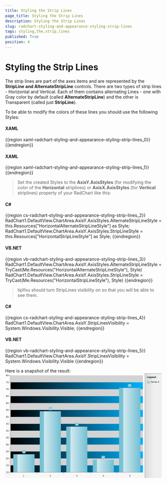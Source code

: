 ```yaml
---
title: Styling the Strip Lines
page_title: Styling the Strip Lines
description: Styling the Strip Lines
slug: radchart-styling-and-appearance-styling-strip-lines
tags: styling,the,strip,lines
published: True
position: 4
---
```


# Styling the Strip Lines



The strip lines are part of the axes items and are represented by the __StripLine and AlternateStripLine__ controls. There are two types of strip lines - Horizontal and Vertical. Each of them contains alternating Lines - one with Gray color by default (called __AlternateStripLine__) and the other is Transparent (called just __StripLine__). 

To be able to modify the colors of these lines you should use the following Styles:

#### __XAML__

{{region xaml-radchart-styling-and-appearance-styling-strip-lines_0}}
	<Style x:Key="HorizontalAlternateStripLineStyle" TargetType="Rectangle">
	    <Setter Property="Fill">
	        <Setter.Value>
	            <LinearGradientBrush SpreadMethod="Pad" StartPoint="0,1" EndPoint="1,0">
	                <GradientStop Offset="0" Color="Black" />
	                <GradientStop Offset="1" Color="#FF00B4FF" />
	            </LinearGradientBrush>
	        </Setter.Value>
	    </Setter>
	</Style>
{{endregion}}



#### __XAML__

{{region xaml-radchart-styling-and-appearance-styling-strip-lines_1}}
	<Style x:Key="HorizontalStripLineStyle" TargetType="Rectangle">
	    <Setter Property="Fill" Value="LightGray" />
	</Style>
{{endregion}}



>Set the created Styles to the __AxisY.AxisStyles__ (for modifying the color of the __Horizontal__ striplines) or __AxisX.AxisStyles__ (for __Vertical__ striplines) property of your RadChart like this:

#### __C#__

{{region cs-radchart-styling-and-appearance-styling-strip-lines_2}}
	RadChart1.DefaultView.ChartArea.AxisY.AxisStyles.AlternateStripLineStyle = this.Resources["HorizontalAlternateStripLineStyle"] as Style;
	RadChart1.DefaultView.ChartArea.AxisY.AxisStyles.StripLineStyle = this.Resources["HorizontalStripLineStyle"] as Style;
{{endregion}}



#### __VB.NET__

{{region vb-radchart-styling-and-appearance-styling-strip-lines_3}}
	RadChart1.DefaultView.ChartArea.AxisY.AxisStyles.AlternateStripLineStyle = TryCast(Me.Resources("HorizontalAlternateStripLineStyle"), Style)
	RadChart1.DefaultView.ChartArea.AxisY.AxisStyles.StripLineStyle = TryCast(Me.Resources("HorizontalStripLineStyle"), Style)
{{endregion}}



>tipYou should turn StripLines visibility on so that you will be able to see them.

#### __C#__

{{region cs-radchart-styling-and-appearance-styling-strip-lines_4}}
	RadChart1.DefaultView.ChartArea.AxisY.StripLinesVisibility = System.Windows.Visibility.Visible;
{{endregion}}



#### __VB.NET__

{{region vb-radchart-styling-and-appearance-styling-strip-lines_5}}
	RadChart1.DefaultView.ChartArea.AxisY.StripLinesVisibility = System.Windows.Visibility.Visible
{{endregion}}



Here is a snapshot of the result:
![](images/RadChart_Styling_and_Appearance_Custom_StripLines_01.PNG)
